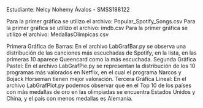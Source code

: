 Estudiante: Nelcy Nohemy Ávalos - SMSS188122

Para la primer gráfica se utilizo el archivo: Popular_Spotify_Songs.csv
Para la primer gráfica se utilizo el archivo: imdb.csv
Para la primer gráfica se utilizo el archivo: MedallasOlimpicas.csv


Primera Gráfica de Barras: En el archivo LabGrafBar.py se observa una distribución de las canciones más escuchadas de Spotify, en la lista, en las primeras 10 aparece Queencard como la más escuchada.
Segunda Gráfica Pastel: En el archivo LabGrafPie.py se representan la distribución de los 10 programas más valorados en Netflix, en el cual el programa Narcos y Bojack Horseman tienen mejor valoración.
Tercera Gráfica Lineal: En el archivo LabGrafPlot.py podemos observar que en el Top 10 de los países con más medallas de oro en las olimpiadas se encuentra Estados Unidos y China, y el país con menos medallas es Alemania.
